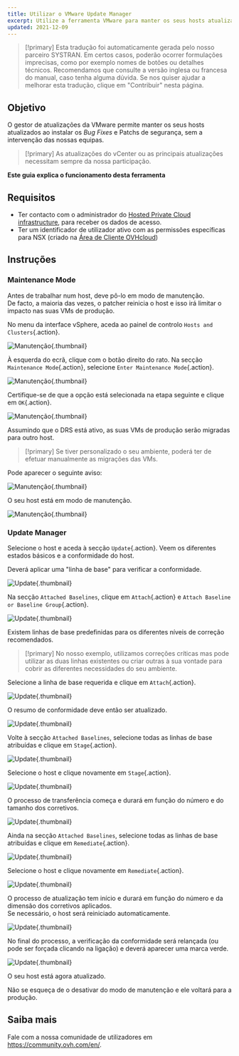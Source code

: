 ```yaml
---
title: Utilizar o VMware Update Manager
excerpt: Utilize a ferramenta VMware para manter os seus hosts atualizados
updated: 2021-12-09
---
```


> [!primary]
> Esta tradução foi automaticamente gerada pelo nosso parceiro SYSTRAN. Em certos casos, poderão ocorrer formulações imprecisas, como por exemplo nomes de botões ou detalhes técnicos. Recomendamos que consulte a versão inglesa ou francesa do manual, caso tenha alguma dúvida. Se nos quiser ajudar a melhorar esta tradução, clique em "Contribuir" nesta página.
>

## Objetivo

O gestor de atualizações da VMware permite manter os seus hosts atualizados ao instalar os *Bug Fixes* e Patchs de segurança, sem a intervenção das nossas equipas.     

> [!primary]
> As atualizações do vCenter ou as principais atualizações necessitam sempre da nossa participação.

**Este guia explica o funcionamento desta ferramenta**

## Requisitos

- Ter contacto com o administrador do [Hosted Private Cloud infrastructure](https://www.ovhcloud.com/pt/enterprise/products/hosted-private-cloud/), para receber os dados de acesso.
- Ter um identificador de utilizador ativo com as permissões específicas para NSX (criado na [Área de Cliente OVHcloud](https://www.ovh.com/auth/?action=gotomanager&from=https://www.ovh.pt/&ovhSubsidiary=pt))

## Instruções

### Maintenance Mode

Antes de trabalhar num host, deve pô-lo em modo de manutenção.    
De facto, a maioria das vezes, o patcher reinicia o host e isso irá limitar o impacto nas suas VMs de produção. 

No menu da interface vSphere, aceda ao painel de controlo `Hosts and Clusters`{.action}.

![Manutenção](en01menu.png){.thumbnail}

À esquerda do ecrã, clique com o botão direito do rato. Na secção `Maintenance Mode`{.action}, selecione `Enter Maintenance Mode`{.action}.

![Manutenção](en02maintenance.png){.thumbnail}

Certifique-se de que a opção está selecionada na etapa seguinte e clique em `OK`{.action}.

![Manutenção](en03enter.png){.thumbnail}

Assumindo que o DRS está ativo, as suas VMs de produção serão migradas para outro host.

> [!primary]
> Se tiver personalizado o seu ambiente, poderá ter de efetuar manualmente as migrações das VMs.
>

Pode aparecer o seguinte aviso:     

![Manutenção](en04warning.png){.thumbnail}

O seu host está em modo de manutenção.

![Manutenção](en05maintenanced.png){.thumbnail}

### Update Manager

Selecione o host e aceda à secção `Update`{.action}.
Veem os diferentes estados básicos e a conformidade do host.     

Deverá aplicar uma "linha de base" para verificar a conformidade.

![Update](en06summary.png){.thumbnail}

Na secção `Attached Baselines`, clique em `Attach`{.action} e `Attach Baseline or Baseline Group`{.action}.

![Update](en07attach.png){.thumbnail}

Existem linhas de base predefinidas para os diferentes níveis de correção recomendados.

> [!primary]
> No nosso exemplo, utilizamos correções críticas mas pode utilizar as duas linhas existentes ou criar outras à sua vontade para cobrir as diferentes necessidades do seu ambiente.
>

Selecione a linha de base requerida e clique em `Attach`{.action}.

![Update](en08define.png){.thumbnail}

O resumo de conformidade deve então ser atualizado.     

![Update](en09noncompliant.png){.thumbnail}

Volte à secção `Attached Baselines`, selecione todas as linhas de base atribuídas e clique em `Stage`{.action}.

![Update](en10bisstage.png){.thumbnail}

Selecione o host e clique novamente em `Stage`{.action}.

![Update](en10terstagea.png){.thumbnail}

O processo de transferência começa e durará em função do número e do tamanho dos corretivos.

![Update](en10terstage.png){.thumbnail}

Ainda na secção `Attached Baselines`, selecione todas as linhas de base atribuídas e clique em `Remediate`{.action}.

![Update](en10remediate.png){.thumbnail}

Selecione o host e clique novamente em `Remediate`{.action}.

![Update](en11remediate.png){.thumbnail}

O processo de atualização tem início e durará em função do número e da dimensão dos corretivos aplicados.<br>
Se necessário, o host será reiniciado automaticamente.

![Update](en12remediating.png){.thumbnail}

No final do processo, a verificação da conformidade será relançada (ou pode ser forçada clicando na ligação) e deverá aparecer uma marca verde.

![Update](en13compliant.png){.thumbnail}

O seu host está agora atualizado.    

Não se esqueça de o desativar do modo de manutenção e ele voltará para a produção.

## Saiba mais

Fale com a nossa comunidade de utilizadores em <https://community.ovh.com/en/>.

